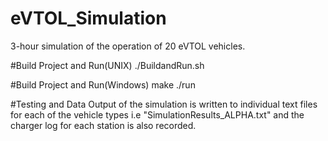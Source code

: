 # eVTOL_Simulation
3-hour simulation of the operation of 20 eVTOL vehicles.

#Build Project and Run(UNIX)
./BuildandRun.sh

#Build Project and Run(Windows)
make
./run


#Testing and Data
Output of the simulation is written to individual text files for each of the vehicle types i.e "SimulationResults_ALPHA.txt" and the charger log for each station is also recorded.



